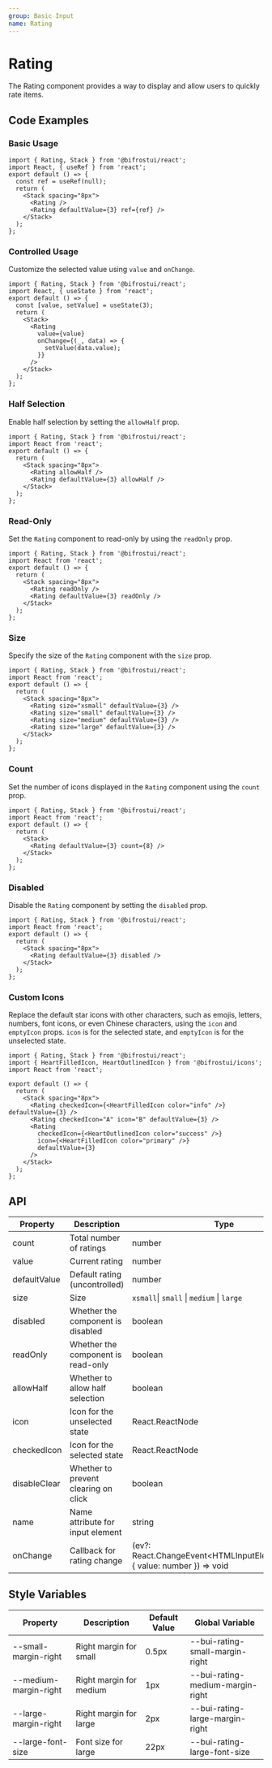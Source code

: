 ```yaml
---
group: Basic Input
name: Rating
---
```


# Rating

The Rating component provides a way to display and allow users to quickly rate items.

## Code Examples

### Basic Usage

```tsx
import { Rating, Stack } from '@bifrostui/react';
import React, { useRef } from 'react';
export default () => {
  const ref = useRef(null);
  return (
    <Stack spacing="8px">
      <Rating />
      <Rating defaultValue={3} ref={ref} />
    </Stack>
  );
};
```

### Controlled Usage

Customize the selected value using `value` and `onChange`.

```tsx
import { Rating, Stack } from '@bifrostui/react';
import React, { useState } from 'react';
export default () => {
  const [value, setValue] = useState(3);
  return (
    <Stack>
      <Rating
        value={value}
        onChange={(_, data) => {
          setValue(data.value);
        }}
      />
    </Stack>
  );
};
```

### Half Selection

Enable half selection by setting the `allowHalf` prop.

```tsx
import { Rating, Stack } from '@bifrostui/react';
import React from 'react';
export default () => {
  return (
    <Stack spacing="8px">
      <Rating allowHalf />
      <Rating defaultValue={3} allowHalf />
    </Stack>
  );
};
```

### Read-Only

Set the `Rating` component to read-only by using the `readOnly` prop.

```tsx
import { Rating, Stack } from '@bifrostui/react';
import React from 'react';
export default () => {
  return (
    <Stack spacing="8px">
      <Rating readOnly />
      <Rating defaultValue={3} readOnly />
    </Stack>
  );
};
```

### Size

Specify the size of the `Rating` component with the `size` prop.

```tsx
import { Rating, Stack } from '@bifrostui/react';
import React from 'react';
export default () => {
  return (
    <Stack spacing="8px">
      <Rating size="xsmall" defaultValue={3} />
      <Rating size="small" defaultValue={3} />
      <Rating size="medium" defaultValue={3} />
      <Rating size="large" defaultValue={3} />
    </Stack>
  );
};
```

### Count

Set the number of icons displayed in the `Rating` component using the `count` prop.

```tsx
import { Rating, Stack } from '@bifrostui/react';
import React from 'react';
export default () => {
  return (
    <Stack>
      <Rating defaultValue={3} count={8} />
    </Stack>
  );
};
```

### Disabled

Disable the `Rating` component by setting the `disabled` prop.

```tsx
import { Rating, Stack } from '@bifrostui/react';
import React from 'react';
export default () => {
  return (
    <Stack spacing="8px">
      <Rating defaultValue={3} disabled />
    </Stack>
  );
};
```

### Custom Icons

Replace the default star icons with other characters, such as emojis, letters, numbers, font icons, or even Chinese characters, using the `icon` and `emptyIcon` props. `icon` is for the selected state, and `emptyIcon` is for the unselected state.

```tsx
import { Rating, Stack } from '@bifrostui/react';
import { HeartFilledIcon, HeartOutlinedIcon } from '@bifrostui/icons';
import React from 'react';

export default () => {
  return (
    <Stack spacing="8px">
      <Rating checkedIcon={<HeartFilledIcon color="info" />} defaultValue={3} />
      <Rating checkedIcon="A" icon="B" defaultValue={3} />
      <Rating
        checkedIcon={<HeartOutlinedIcon color="success" />}
        icon={<HeartFilledIcon color="primary" />}
        defaultValue={3}
      />
    </Stack>
  );
};
```

## API

| Property     | Description                          | Type                                                                          | Default Value                           |
| ------------ | ------------------------------------ | ----------------------------------------------------------------------------- | --------------------------------------- |
| count        | Total number of ratings              | number                                                                        | 5                                       |
| value        | Current rating                       | number                                                                        | -                                       |
| defaultValue | Default rating (uncontrolled)        | number                                                                        | -                                       |
| size         | Size                                 | `xsmall`\| `small` \| `medium` \| `large`                                     | `medium`                                |
| disabled     | Whether the component is disabled    | boolean                                                                       | false                                   |
| readOnly     | Whether the component is read-only   | boolean                                                                       | false                                   |
| allowHalf    | Whether to allow half selection      | boolean                                                                       | false                                   |
| icon         | Icon for the unselected state        | React.ReactNode                                                               | <StarFilledIcon htmlColor="#ced1d6" \/> |
| checkedIcon  | Icon for the selected state          | React.ReactNode                                                               | <StarFilledIcon color="warning" \/>     |
| disableClear | Whether to prevent clearing on click | boolean                                                                       | false                                   |
| name         | Name attribute for input element     | string                                                                        | -                                       |
| onChange     | Callback for rating change           | (ev?: React.ChangeEvent<HTMLInputElement\>\,data?: { value: number }) => void | -                                       |

## Style Variables

| Property              | Description             | Default Value | Global Variable                  |
| --------------------- | ----------------------- | ------------- | -------------------------------- |
| --small-margin-right  | Right margin for small  | 0.5px         | --bui-rating-small-margin-right  |
| --medium-margin-right | Right margin for medium | 1px           | --bui-rating-medium-margin-right |
| --large-margin-right  | Right margin for large  | 2px           | --bui-rating-large-margin-right  |
| --large-font-size     | Font size for large     | 22px          | --bui-rating-large-font-size     |
